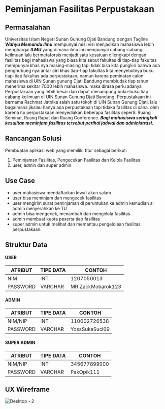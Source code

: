 # Peminjaman Fasilitas Perpustakaan

## Permasalahan
Universitas Islam Negeri Sunan Gunung Djati Bandung dengan Tagline ***Wahyu Memandu Ilmu*** mempunyai misi visi menjadikan mahasiswa lebih menghargai ***ILMU*** yang dimana ilmu ini mempunyai cabang-cabang keilmuan lalu bermetaforsis menjadi satu kesatuan dilengkapi dengan fasilitas bagi mahasiswa yang biasa kita sebut fakultas di tiap-tiap fakultas mempunyai khas nya masing-masing tapi tidak bisa kita pungkiri bahwa ada penghubung nya antar ciri khas tiap-tiap fakultas kita menyebutnya buku. tiap-tiap fakultas ada perpustakaan, namun karena peminatan calon mahasiswa di UIN Sunan gunung Djati Bandung membludak tiap tahun menerima sekitar 7000 lebih mahasiswa. maka dirasa perlu adanya Perpustakaan yang lebih besar dan dapat menampung buku-buku tiap cabang keilmuan di UIN Sunan Gunung Djati Bandung. Perpustakaan ini bernama Rachmat Jatnika salah satu tokoh di UIN Sunan Gunung Djati. lalu bagaimana jikalau hanya ada perpustakaan tapi tidaka fasilitas di sana. oleh karena itu perpustakaan menyediakan beberapa fasilitas seperti: Ruang Seminar, Ruang Rapat dan Ruang Conference.
***Bagi mahasiswa seringkali kesulitan meminjam fasilitas tersebut perihal jadwal dan administrasi.***

## Rancangan Solusi
Pembuatan aplikasi web  yang memiliki fitur sebagai berikut:
1. Peminjaman Fasilitas, Pengecekan Fasilitas dan Kelola Fasilitas
2. user, admin dan super admin

## Use Case

 - user mahasiswa mendaftarkan lewat akun salam
 - user bisa meminjam dan mengecek fasilitas
 - user mengirim surat peminjaman di peruntukan ke admin kemudian si admin menyerahkan ke TU
 - admin bisa  mengecek, menambah dan mengelola fasilitas
 - admin membuat kuota peserta tiap fasilitas
 - super admin untuk melihat dan memantau pengelolaan fasilitas perpustakaan

## Struktur Data
#### USER
|  ATRIBUT| TIPE DATA |CONTOH|
|--|--|--|
|NIM|INT  |1207050013|
|PASSWORD|VARCHAR|MR.ZackMobarok123|

####  ADMIN
|  ATRIBUT| TIPE DATA |CONTOH|
|--|--|--|
|NIM/NIP|INT  |110002726538|
|PASSWORD|VARCHAR|YossSukaSuci09|

####  SUPER ADMIN
|  ATRIBUT| TIPE DATA |CONTOH|
|--|--|--|
|NIM/NIP|INT  |345677899000|
|PASSWORD|VARCHAR|PakOpik111

## UX Wireframe

![Desktop - 2](https://user-images.githubusercontent.com/104154573/189567525-d664dc84-a540-4bc4-9804-f0732698434f.png)
